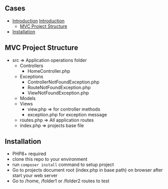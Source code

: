 <h2>Cases</h2>

<ul>
    <li>
        <a href="#introduction">Introduction</a>
        <a href="#introduction">Introduction</a>
        <ul><li><a href="#project-structure">MVC Project Structure</a></li></ul> 
    </li>
    <li><a href="#installation">Installation</a></li>
</ul>

 
 <div id="project-structure">
     <h2>MVC Project Structure</h2>
     <ul>
        <li>
            src => Application operations folder
            <ul>
                <li>Controllers
                    <ul>
                        <li>HomeController.php</li>
                    </ul>
                </li>
                <li>Exceptions
                  <ul>
                      <li>ControllerNotFoundException.php</li>
                    <li>RouteNotFoundException.php</li>
                    <li>ViewNotFoundException.php</li>
                  </ul>
                </li>
                <li>Models</li>
                <li>Views  
                    <ul>
                        <li>view.php => for controller methods</li>
                        <li>exception.php for exception message</li>
                    </ul>
                </li>
                <li>routes.php => All application routes</li>
                <li>index.php => projects base file</li>
            </ul>
        </li>
     </ul>
 </div>

<div id="installation">
    <h2>Installation</h2>
    <ul>
        <li>PHP8+ required</li>
        <li>clone this repo to your environment</li>
        <li>run <code>composer install</code> command to setup project</li>
        <li>Go to projects document root (index.php in base path) on browser after start your web server </li> 
        <li>Go to /home, /folder1 or /folder2 routes to test</li>
    </ul>
</div>
